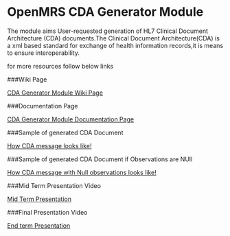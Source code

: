 OpenMRS CDA Generator Module
===========================

The module aims User-requested generation of HL7 Clinical Document Architecture (CDA) documents.The Clinical Document Architecture(CDA) is a xml based standard for exchange of health information records,it is means to ensure interoperability.

for more resources follow below links

###Wiki Page

[CDA Generator Module Wiki Page](https://wiki.openmrs.org/display/projects/OpenMRS+CDA+Generator)

###Documentation Page

[CDA Generator Module Documentation Page](https://wiki.openmrs.org/display/projects/CDA+Generator+Module+Documentation)


###Sample of generated CDA Document

[How CDA message looks like!](https://wiki.openmrs.org/display/projects/Sample+Aphp+messages+for+review)

###Sample of generated CDA Document if Observations are NUll

[How CDA message with Null observations looks like!](https://wiki.openmrs.org/display/projects/Sample+Aphp+message+with+null+observations)


###Mid Term Presentation Video

[Mid Term Presentation](https://talk.openmrs.org/t/gsoc-2014-openmrs-cda-generator-midterm-presentation/316)

###Final Presentation Video

[End term Presentation](https://talk.openmrs.org/t/gsoc-2014-openmrs-cda-generator-final-presentation/493)

